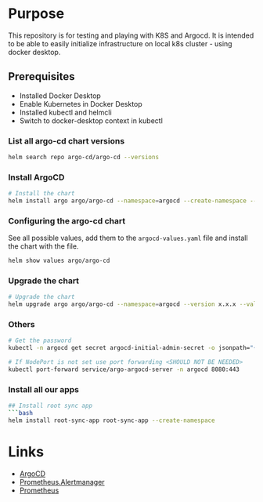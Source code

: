# Purpose

This repository is for testing and playing with K8S and Argocd. It is intended to be able to easily initialize infrastructure on local k8s cluster - using docker desktop.

## Prerequisites
 - Installed Docker Desktop
 - Enable Kubernetes in Docker Desktop
 - Installed kubectl and helmcli
 - Switch to docker-desktop context in kubectl


### List all argo-cd chart versions
```bash
helm search repo argo-cd/argo-cd --versions
```

### Install ArgoCD
```bash
# Install the chart
helm install argo argo/argo-cd --namespace=argocd --create-namespace --version 7.3.3 --values argocd-values.yaml
```

### Configuring the argo-cd chart
See all possible values, add them to the `argocd-values.yaml` file and install the chart with the file.
```bash
helm show values argo/argo-cd
```

### Upgrade the chart
```bash
# Upgrade the chart
helm upgrade argo argo/argo-cd --namespace=argocd --version x.x.x --values argocd-values.yaml
```

### Others
```bash
# Get the password
kubectl -n argocd get secret argocd-initial-admin-secret -o jsonpath="{.data.password}" | base64 -d

# If NodePort is not set use port forwarding <SHOULD NOT BE NEEDED>
kubectl port-forward service/argo-argocd-server -n argocd 8080:443
```

### Install all our apps
```bash
## Install root sync app
```bash
helm install root-sync-app root-sync-app --create-namespace
```

# Links
  - [ArgoCD](localhost:30080/applications)
  - [Prometheus.Alertmanager](http://localhost:32395)
  - [Prometheus](http://localhost:31015)